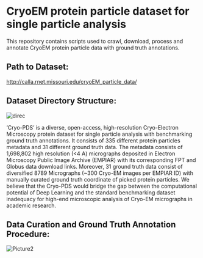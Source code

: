 # CryoEM protein particle dataset for single particle analysis
This repository contains scripts used to crawl, download, process and annotate CryoEM protein particle data with ground truth annotations.

## Path to Dataset:
http://calla.rnet.missouri.edu/cryoEM_particle_data/

## Dataset Directory Structure:

![direc](https://user-images.githubusercontent.com/24986485/214904761-94030d5e-ff8a-4286-a2d5-e6c2466195e0.jpg)


‘Cryo-PDS’ is a diverse, open-access, high-resolution Cryo-Electron Microscopy protein dataset for single particle analysis with benchmarking ground truth annotations. It consists of 335 different protein particles metadata and 31 different ground truth data. The metadata consists of 1,698,802 high resolution (<4 A) micrographs deposited in Electron Microscopy Public Image Archive (EMPIAR) with its corresponding FPT and Globus data download links. Moreover, 31 ground truth data consist of diversified 8789 Micrographs (~300 Cryo-EM images per EMPIAR ID) with manually curated ground truth coordinate of picked protein particles. We believe that the Cryo-PDS would bridge the gap between the computational potential of Deep Learning and the standard benchmarking dataset inadequacy for high-end microscopic analysis of Cryo-EM micrographs in academic research. 


## Data Curation and Ground Truth Annotation Procedure:

![Picture2](https://user-images.githubusercontent.com/24986485/214904420-cc5c3bc3-9b3c-4fff-beb7-4e080a2c5169.jpg)

